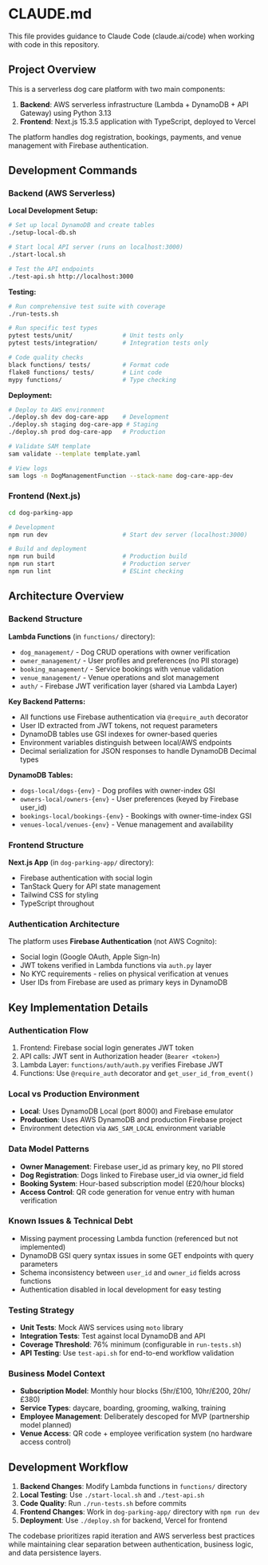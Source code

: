 # CLAUDE.md

This file provides guidance to Claude Code (claude.ai/code) when working with code in this repository.

## Project Overview

This is a serverless dog care platform with two main components:
1. **Backend**: AWS serverless infrastructure (Lambda + DynamoDB + API Gateway) using Python 3.13
2. **Frontend**: Next.js 15.3.5 application with TypeScript, deployed to Vercel

The platform handles dog registration, bookings, payments, and venue management with Firebase authentication.

## Development Commands

### Backend (AWS Serverless)

**Local Development Setup:**
```bash
# Set up local DynamoDB and create tables
./setup-local-db.sh

# Start local API server (runs on localhost:3000)
./start-local.sh

# Test the API endpoints
./test-api.sh http://localhost:3000
```

**Testing:**
```bash
# Run comprehensive test suite with coverage
./run-tests.sh

# Run specific test types
pytest tests/unit/              # Unit tests only
pytest tests/integration/       # Integration tests only

# Code quality checks
black functions/ tests/         # Format code
flake8 functions/ tests/        # Lint code
mypy functions/                 # Type checking
```

**Deployment:**
```bash
# Deploy to AWS environment
./deploy.sh dev dog-care-app    # Development
./deploy.sh staging dog-care-app # Staging
./deploy.sh prod dog-care-app   # Production

# Validate SAM template
sam validate --template template.yaml

# View logs
sam logs -n DogManagementFunction --stack-name dog-care-app-dev
```

### Frontend (Next.js)

```bash
cd dog-parking-app

# Development
npm run dev                     # Start dev server (localhost:3000)

# Build and deployment
npm run build                   # Production build
npm run start                   # Production server
npm run lint                    # ESLint checking
```

## Architecture Overview

### Backend Structure

**Lambda Functions** (in `functions/` directory):
- `dog_management/` - Dog CRUD operations with owner verification
- `owner_management/` - User profiles and preferences (no PII storage)
- `booking_management/` - Service bookings with venue validation
- `venue_management/` - Venue operations and slot management
- `auth/` - Firebase JWT verification layer (shared via Lambda Layer)

**Key Backend Patterns:**
- All functions use Firebase authentication via `@require_auth` decorator
- User ID extracted from JWT tokens, not request parameters
- DynamoDB tables use GSI indexes for owner-based queries
- Environment variables distinguish between local/AWS endpoints
- Decimal serialization for JSON responses to handle DynamoDB Decimal types

**DynamoDB Tables:**
- `dogs-local/dogs-{env}` - Dog profiles with owner-index GSI
- `owners-local/owners-{env}` - User preferences (keyed by Firebase user_id)
- `bookings-local/bookings-{env}` - Bookings with owner-time-index GSI
- `venues-local/venues-{env}` - Venue management and availability

### Frontend Structure

**Next.js App** (in `dog-parking-app/` directory):
- Firebase authentication with social login
- TanStack Query for API state management
- Tailwind CSS for styling
- TypeScript throughout

### Authentication Architecture

The platform uses **Firebase Authentication** (not AWS Cognito):
- Social login (Google OAuth, Apple Sign-In)
- JWT tokens verified in Lambda functions via `auth.py` layer
- No KYC requirements - relies on physical verification at venues
- User IDs from Firebase are used as primary keys in DynamoDB

## Key Implementation Details

### Authentication Flow
1. Frontend: Firebase social login generates JWT token
2. API calls: JWT sent in Authorization header (`Bearer <token>`)
3. Lambda Layer: `functions/auth/auth.py` verifies Firebase JWT
4. Functions: Use `@require_auth` decorator and `get_user_id_from_event()`

### Local vs Production Environment
- **Local**: Uses DynamoDB Local (port 8000) and Firebase emulator
- **Production**: Uses AWS DynamoDB and production Firebase project
- Environment detection via `AWS_SAM_LOCAL` environment variable

### Data Model Patterns
- **Owner Management**: Firebase user_id as primary key, no PII stored
- **Dog Registration**: Dogs linked to Firebase user_id via owner_id field
- **Booking System**: Hour-based subscription model (£20/hour blocks)
- **Access Control**: QR code generation for venue entry with human verification

### Known Issues & Technical Debt
- Missing payment processing Lambda function (referenced but not implemented)
- DynamoDB GSI query syntax issues in some GET endpoints with query parameters
- Schema inconsistency between `user_id` and `owner_id` fields across functions
- Authentication disabled in local development for easy testing

### Testing Strategy
- **Unit Tests**: Mock AWS services using `moto` library
- **Integration Tests**: Test against local DynamoDB and API
- **Coverage Threshold**: 76% minimum (configurable in `run-tests.sh`)
- **API Testing**: Use `test-api.sh` for end-to-end workflow validation

### Business Model Context
- **Subscription Model**: Monthly hour blocks (5hr/£100, 10hr/£200, 20hr/£380)
- **Service Types**: daycare, boarding, grooming, walking, training
- **Employee Management**: Deliberately descoped for MVP (partnership model planned)
- **Venue Access**: QR code + employee verification system (no hardware access control)

## Development Workflow

1. **Backend Changes**: Modify Lambda functions in `functions/` directory
2. **Local Testing**: Use `./start-local.sh` and `./test-api.sh`
3. **Code Quality**: Run `./run-tests.sh` before commits
4. **Frontend Changes**: Work in `dog-parking-app/` directory with `npm run dev`
5. **Deployment**: Use `./deploy.sh` for backend, Vercel for frontend

The codebase prioritizes rapid iteration and AWS serverless best practices while maintaining clear separation between authentication, business logic, and data persistence layers.